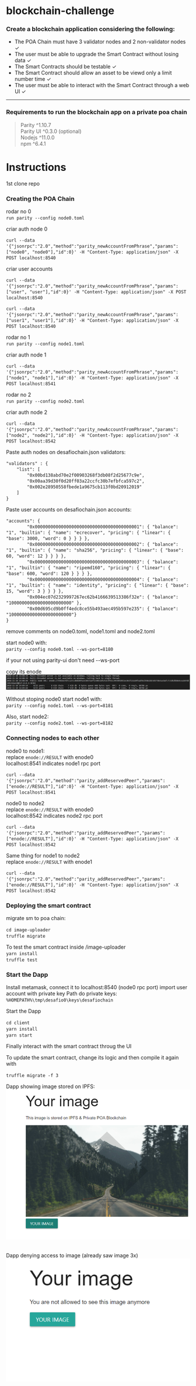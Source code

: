 # blockchain-challenge

### Create a blockchain application considering the following:

<ul>
    <li>The POA Chain must have 3 validator nodes and 2 non-validator nodes ✓ </li> 
    <li> The user must be able to upgrade the Smart Contract 
    without losing data ✓ </li>
    <li> The Smart Contracts should be testable ✓ </li>
    <li> The Smart Contract should allow an asset to be viewd only a limit number time ✓ </li> 
    <li> The user must be able to interact with the Smart Contract through 
    a web UI ✓ </li>
</ul>

<hr>

### Requirements to run the blockchain app on a private poa chain

> Parity    ^1.10.7 <br>
> Parity UI ^0.3.0 (optional) <br>
> Nodejs    ^11.0.0 <br>
> npm       ^6.4.1 <br>

# Instructions

1st clone repo

### Creating the POA Chain

rodar no 0 <br>
`run parity --config node0.toml`

criar auth node 0 <br>
```
curl --data '{"jsonrpc":"2.0","method":"parity_newAccountFromPhrase","params":["node0", "node0"],"id":0}' -H "Content-Type: application/json" -X POST localhost:8540
```

criar user accounts <br>
```
curl --data '{"jsonrpc":"2.0","method":"parity_newAccountFromPhrase","params":["user", "user"],"id":0}' -H "Content-Type: application/json" -X POST localhost:8540
```

```
curl --data '{"jsonrpc":"2.0","method":"parity_newAccountFromPhrase","params":["user1", "user1"],"id":0}' -H "Content-Type: application/json" -X POST localhost:8540
```

rodar no 1 <br>
`run parity --config node1.toml`

criar auth node 1 <br>
```
curl --data '{"jsonrpc":"2.0","method":"parity_newAccountFromPhrase","params":["node1", "node1"],"id":0}' -H "Content-Type: application/json" -X POST localhost:8541
```

rodar no 2 <br>
`run parity --config node2.toml`

criar auth node 2 <br>
```
curl --data '{"jsonrpc":"2.0","method":"parity_newAccountFromPhrase","params":["node2", "node2"],"id":0}' -H "Content-Type: application/json" -X POST localhost:8542
```

Paste auth nodes on desafiochain.json validators: <br>
```
"validators" : {
    "list": [
        "0x00bd138abd70e2f00903268f3db08f2d25677c9e",
        "0x00aa39d30f0d20ff03a22ccfc30b7efbfca597c2",
        "0x002e28950558fbede1a9675cb113f0bd20912019"
    ]
}
```

Paste user accounts on desafiochain.json accounts: <br>
```
"accounts": {
        "0x0000000000000000000000000000000000000001": { "balance": "1", "builtin": { "name": "ecrecover", "pricing": { "linear": { "base": 3000, "word": 0 } } } },
        "0x0000000000000000000000000000000000000002": { "balance": "1", "builtin": { "name": "sha256", "pricing": { "linear": { "base": 60, "word": 12 } } } },
        "0x0000000000000000000000000000000000000003": { "balance": "1", "builtin": { "name": "ripemd160", "pricing": { "linear": { "base": 600, "word": 120 } } } },
        "0x0000000000000000000000000000000000000004": { "balance": "1", "builtin": { "name": "identity", "pricing": { "linear": { "base": 15, "word": 3 } } } },
        "0x004ec07d2329997267ec62b4166639513386f32e": { "balance": "100000000000000000000000" },
        "0x00d695cd9b0ff4edc8ce55b493aec495b597e235": { "balance": "100000000000000000000000"}
}
```

remove comments on node0.toml, node1.toml and node2.toml <br>

start node0 with: <br>
`parity --config node0.toml --ws-port=8180`

if your not using parity-ui don't need --ws-port <br>

copy its enode <br>
 ![alt text](https://github.com/vieiralc/blockchain-challenge/blob/master/img/enode0.PNG)

Without stoping node0 start node1 with: <br>
`parity --config node1.toml --ws-port=8181`

Also, start node2: <br>
`parity --config node2.toml --ws-port=8182`

### Connecting nodes to each other
node0 to node1: <br>
replace `enode://RESULT` with enode0 <br>
localhost:8541 indicates node1 rpc port <br>
```
curl --data '{"jsonrpc":"2.0","method":"parity_addReservedPeer","params":["enode://RESULT"],"id":0}' -H "Content-Type: application/json" -X POST localhost:8541
```

node0 to node2 <br>
replace `enode://RESULT` with enode0 <br>
localhost:8542 indicates node2 rpc port <br>
```
curl --data '{"jsonrpc":"2.0","method":"parity_addReservedPeer","params":["enode://RESULT"],"id":0}' -H "Content-Type: application/json" -X POST localhost:8542
```

Same thing for node1 to node2 <br>
replace `enode://RESULT` with enode1 <br>
```
curl --data '{"jsonrpc":"2.0","method":"parity_addReservedPeer","params":["enode://RESULT"],"id":0}' -H "Content-Type: application/json" -X POST localhost:8542
```


### Deploying the smart contract

migrate sm to poa chain: <br>

`cd image-uploader` <br>
`truffle migrate`

To test the smart contract
inside /image-uploader <br>
`yarn install` <br>
`truffle test` <br>

### Start the Dapp

Install metamask, connect it to localhost:8540 (node0 rpc port)
import user account with private key
Path do private keys: <br>
`%HOMEPATH%\tmp\desafio0\keys\desafiochain`

Start the Dapp <br>

`cd client` <br>
`yarn install` <br>
`yarn start` <br>

Finally interact with the smart contract throug the UI

To update the smart contract, change its logic and then 
compile it again with <br>

`truffle migrate -f 3`

Dapp showing image stored on IPFS: <br>
![alt text](https://github.com/vieiralc/blockchain-challenge/blob/master/img/image.PNG) <br> <br>

Dapp denying access to image (already saw image 3x) <br>
![alt text](https://github.com/vieiralc/blockchain-challenge/blob/master/img/notallowed.PNG) 
